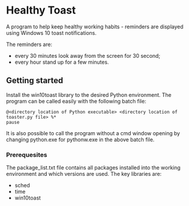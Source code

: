# Healthy Toast

A program to help keep healthy working habits - reminders are displayed using Windows 10 toast notifications.

The reminders are:
* every 30 minutes look away from the screen for 30 second;
* every hour stand up for a few minutes.


## Getting started
Install the win10toast library to the desired Python environment. The program can be called easily with the following batch file:

```
@<directory location of Python executable> <directory location of toaster.py file> %*
pause
```

It is also possible to call the program without a cmd window opening by changing python.exe for pythonw.exe in the above batch file.


### Prerequesites
The package_list.txt file contains all packages installed into the working environment and which versions are used. The key libraries are:
* sched
* time
* win10toast
